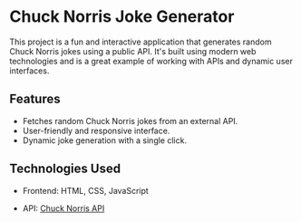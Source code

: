 # Chuck Norris Joke Generator

This project is a fun and interactive application that generates random Chuck Norris jokes using a public API. It's built using modern web technologies and is a great example of working with APIs and dynamic user interfaces.

## Features

- Fetches random Chuck Norris jokes from an external API.
- User-friendly and responsive interface.
- Dynamic joke generation with a single click.

## Technologies Used

- Frontend: HTML, CSS, JavaScript

- API: [Chuck Norris API](https://api.chucknorris.io/)
